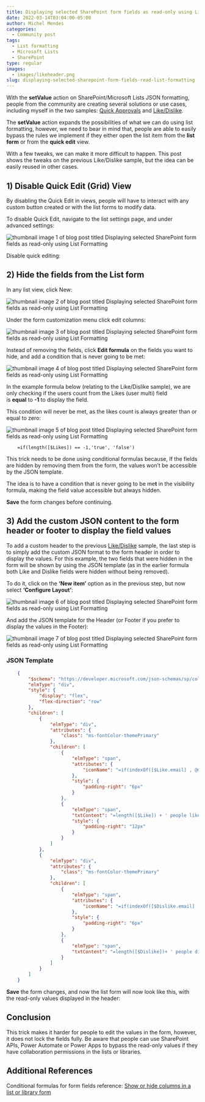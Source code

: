 ```yaml
---
title: Displaying selected SharePoint form fields as read-only using List Formatting
date: 2022-03-14T03:04:00-05:00
author: Michel Mendes
categories:
  - Community post
tags:
  - List formatting
  - Microsoft Lists
  - SharePoint
type: regular
images:
  - images/likeheader.png
slug: displaying-selected-sharepoint-form-fields-read-list-formatting
---
```


With the **setValue** action on SharePoint/Microsoft Lists JSON formatting, people from the community are creating several solutions or use cases, including myself in the two samples: [Quick Approvals](https://github.com/pnp/List-Formatting/tree/master/column-samples/approval-buttons-setValue-status-user) and [Like/Dislike](https://github.com/pnp/List-Formatting/tree/master/column-samples/multi-person-like-or-dislike-unique-reaction). 

The **setValue** action expands the possibilities of what we can do using list formatting, however, we need to bear in mind that, people are able to easily bypass the rules we implement if they either open the list item from the **list form** or from the **quick edit** view.

With a few tweaks, we can make it more difficult to happen. This post shows the tweaks on the previous Like/Dislike sample, but the idea can be easily reused in other cases.

## 1) Disable Quick Edit (Grid) View

By disabling the Quick Edit in views, people will have to interact with any custom button created or with the list forms to modify data.

To disable Quick Edit, navigate to the list settings page, and under advanced settings:

![thumbnail image 1 of blog post titled Displaying selected SharePoint form fields as read-only using List Formatting ](images/Settings-1024x360.png)

Disable quick editing:

## 2) Hide the fields from the List form

In any list view, click New:

![thumbnail image 2 of blog post titled Displaying selected SharePoint form fields as read-only using List Formatting ](images/new.png)

Under the form customization menu click edit columns:

![thumbnail image 3 of blog post titled Displaying selected SharePoint form fields as read-only using List Formatting ](images/Edit-Columns-1024x244.png)

Instead of removing the fields, click **Edit formula** on the fields you want to hide, and add a condition that is never going to be met:

![thumbnail image 4 of blog post titled Displaying selected SharePoint form fields as read-only using List Formatting ](images/Conditional-Formula.png)

In the example formula below (relating to the Like/Dislike sample), we are only checking if the users count from the Likes (user multi) field is **equal** to **-1** to display the field.

This condition will never be met, as the likes count is always greater than or equal to zero:

![thumbnail image 5 of blog post titled Displaying selected SharePoint form fields as read-only using List Formatting ](images/Conditional-Formula-2.png)

```powerappsfl
    =if(length([$Likes]) == -1,'true', 'false')
```


This trick needs to be done using conditional formulas because, If the fields are hidden by removing them from the form, the values won’t be accessible by the JSON template.

The idea is to have a condition that is never going to be me**t** in the visibility formula, making the field value accessible but always hidden.

**Save** the form changes before continuing.

## 3) Add the custom JSON content to the form header or footer to display the field values

To add a custom header to the previous [Like/Dislike](https://michelcarlo.com/2021/11/28/custom-like-dislike-functionality-using-sharepoint-list-formatting/) sample, the last step is to simply add the custom JSON format to the form header in order to display the values. For this example, the two fields that were hidden in the form will be shown by using the JSON template (as in the earlier formula both Like and Dislike fields were hidden without being removed).

To do it, click on the **‘New item’** option as in the previous step, but now select **‘Configure Layout’**:

![thumbnail image 6 of blog post titled 
Displaying selected SharePoint form fields as read-only using List Formatting
](images/layout.png)

And add the JSON template for the Header (or Footer if you prefer to display the values in the Footer):

![thumbnail image 7 of blog post titled 
Displaying selected SharePoint form fields as read-only using List Formatting
](images/apply.png)

### JSON Template

```json
    {
        "$schema": "https://developer.microsoft.com/json-schemas/sp/column-formatting.schema.json",
        "elmType": "div",
        "style": {
            "display": "flex",
            "flex-direction": "row"
        },
        "children": [
            {
                "elmType": "div",
                "attributes": {
                    "class": "ms-fontColor-themePrimary"
                },
                "children": [
                    {
                        "elmType": "span",
                        "attributes": {
                            "iconName": "=if(indexOf([$Like.email] , @me) > -1, 'LikeSolid', 'Like')"
                        },
                        "style": {
                            "padding-right": "6px"
                        }
                    },
                    {
                        "elmType": "span",
                        "txtContent": "=length([$Like]) + ' people liked this'",
                        "style": {
                            "padding-right": "12px"
                        }
                    }
                ]
            },
            {
                "elmType": "div",
                "attributes": {
                    "class": "ms-fontColor-themePrimary"
                },
                "children": [
                    {
                        "elmType": "span",
                        "attributes": {
                            "iconName": "=if(indexOf([$Dislike.email] , @me) > -1, 'DislikeSolid', 'Dislike')"
                        },
                        "style": {
                            "padding-right": "6px"
                        }
                    },
                    {
                        "elmType": "span",
                        "txtContent": "=length([$Dislike])+ ' people disliked this'"
                    }
                ]
            }
        ]
    }
```
**Save** the form changes, and now the list form will now look like this, with the read-only values displayed in the header:

## Conclusion

This trick makes it harder for people to edit the values in the form, however, it does not lock the fields fully. Be aware that people can use SharePoint APIs, Power Automate or Power Apps to bypass the read-only values if they have collaboration permissions in the lists or libraries.

## Additional References

Conditional formulas for form fields reference: [Show or hide columns in a list or library form](https://docs.microsoft.com/sharepoint/dev/declarative-customization/list-form-conditional-show-hide)


